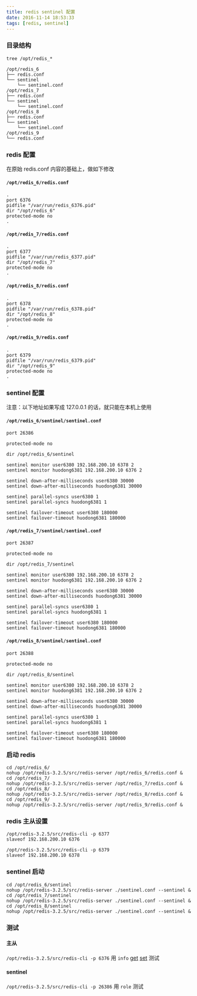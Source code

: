 ```yaml
---
title: redis sentinel 配置
date: 2016-11-14 18:53:33
tags: [redis, sentinel]
---
```


### 目录结构

`tree /opt/redis_*`

<!--more-->


```
/opt/redis_6
├── redis.conf
└── sentinel
    └── sentinel.conf
/opt/redis_7
├── redis.conf
└── sentinel
    └── sentinel.conf
/opt/redis_8
├── redis.conf
└── sentinel
    └── sentinel.conf
/opt/redis_9
└── redis.conf
```


### redis 配置

在原始 redis.conf 内容的基础上，做如下修改

#### `/opt/redis_6/redis.conf`

```
.
port 6376
pidfile "/var/run/redis_6376.pid"
dir "/opt/redis_6"
protected-mode no
.
```


#### `/opt/redis_7/redis.conf`

```
.
port 6377
pidfile "/var/run/redis_6377.pid"
dir "/opt/redis_7"
protected-mode no
.
```


#### `/opt/redis_8/redis.conf`

```
.
port 6378
pidfile "/var/run/redis_6378.pid"
dir "/opt/redis_8"
protected-mode no
.
```


#### `/opt/redis_9/redis.conf`

```
.
port 6379
pidfile "/var/run/redis_6379.pid"
dir "/opt/redis_9"
protected-mode no
.
```





### sentinel 配置

注意：以下地址如果写成 127.0.0.1 的话，就只能在本机上使用

#### `/opt/redis_6/sentinel/sentinel.conf`

```
port 26386

protected-mode no

dir /opt/redis_6/sentinel

sentinel monitor user6380 192.168.200.10 6378 2
sentinel monitor huodong6381 192.168.200.10 6376 2

sentinel down-after-milliseconds user6380 30000
sentinel down-after-milliseconds huodong6381 30000

sentinel parallel-syncs user6380 1
sentinel parallel-syncs huodong6381 1

sentinel failover-timeout user6380 180000
sentinel failover-timeout huodong6381 180000
```

#### `/opt/redis_7/sentinel/sentinel.conf`

```
port 26387

protected-mode no

dir /opt/redis_7/sentinel

sentinel monitor user6380 192.168.200.10 6378 2
sentinel monitor huodong6381 192.168.200.10 6376 2

sentinel down-after-milliseconds user6380 30000
sentinel down-after-milliseconds huodong6381 30000

sentinel parallel-syncs user6380 1
sentinel parallel-syncs huodong6381 1

sentinel failover-timeout user6380 180000
sentinel failover-timeout huodong6381 180000
```


#### `/opt/redis_8/sentinel/sentinel.conf`

```
port 26388

protected-mode no

dir /opt/redis_8/sentinel

sentinel monitor user6380 192.168.200.10 6378 2
sentinel monitor huodong6381 192.168.200.10 6376 2

sentinel down-after-milliseconds user6380 30000
sentinel down-after-milliseconds huodong6381 30000

sentinel parallel-syncs user6380 1
sentinel parallel-syncs huodong6381 1

sentinel failover-timeout user6380 180000
sentinel failover-timeout huodong6381 180000
```


### 启动 redis

```
cd /opt/redis_6/
nohup /opt/redis-3.2.5/src/redis-server /opt/redis_6/redis.conf &
cd /opt/redis_7/
nohup /opt/redis-3.2.5/src/redis-server /opt/redis_7/redis.conf &
cd /opt/redis_8/
nohup /opt/redis-3.2.5/src/redis-server /opt/redis_8/redis.conf &
cd /opt/redis_9/
nohup /opt/redis-3.2.5/src/redis-server /opt/redis_9/redis.conf &
```

### redis 主从设置

```
/opt/redis-3.2.5/src/redis-cli -p 6377
slaveof 192.168.200.10 6376

/opt/redis-3.2.5/src/redis-cli -p 6379
slaveof 192.168.200.10 6378
```


### sentinel 启动

```
cd /opt/redis_6/sentinel
nohup /opt/redis-3.2.5/src/redis-server ./sentinel.conf --sentinel &
cd /opt/redis_7/sentinel
nohup /opt/redis-3.2.5/src/redis-server ./sentinel.conf --sentinel &
cd /opt/redis_8/sentinel
nohup /opt/redis-3.2.5/src/redis-server ./sentinel.conf --sentinel &
```


### 测试

#### 主从

`/opt/redis-3.2.5/src/redis-cli -p 6376` 用 `info` [get](http://redis.io/commands/GET) [set](http://redis.io/commands/SET) 测试

#### sentinel

`/opt/redis-3.2.5/src/redis-cli -p 26386` 用 `role` 测试
